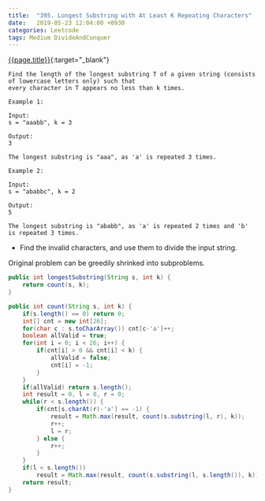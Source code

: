 ```yaml
---
title:  "395. Longest Substring with At Least K Repeating Characters"
date:   2019-05-23 12:04:00 +0930
categories: Leetcode
tags: Medium DivideAndConquer
---
```


[{{page.title}}](https://leetcode.com/problems/longest-substring-with-at-least-k-repeating-characters/){:target="_blank"}

    Find the length of the longest substring T of a given string (consists of lowercase letters only) such that
    every character in T appears no less than k times.

    Example 1:

    Input:
    s = "aaabb", k = 3

    Output:
    3

    The longest substring is "aaa", as 'a' is repeated 3 times.

    Example 2:

    Input:
    s = "ababbc", k = 2

    Output:
    5

    The longest substring is "ababb", as 'a' is repeated 2 times and 'b' is repeated 3 times.



* Find the invalid characters, and use them to divide the input string.

Original problem can be greedily shrinked into subproblems.

```java
public int longestSubstring(String s, int k) {
    return count(s, k);
}

public int count(String s, int k) {
    if(s.length() == 0) return 0;
    int[] cnt = new int[26];
    for(char c : s.toCharArray()) cnt[c-'a']++;
    boolean allValid = true;
    for(int i = 0; i < 26; i++) {
        if(cnt[i] > 0 && cnt[i] < k) {
            allValid = false;
            cnt[i] = -1;
        }
    }
    if(allValid) return s.length();
    int result = 0, l = 0, r = 0;
    while(r < s.length()) {
        if(cnt[s.charAt(r)-'a'] == -1) {
            result = Math.max(result, count(s.substring(l, r), k));
            r++;
            l = r;
        } else {
            r++;
        }
    }
    if(l < s.length())
        result = Math.max(result, count(s.substring(l, s.length()), k));
    return result;
}
```
